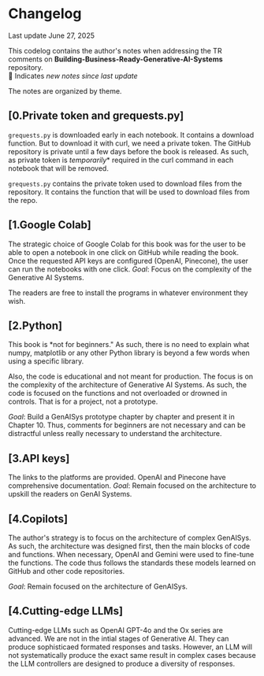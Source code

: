 # Changelog

Last update June 27, 2025

This codelog contains the author's notes when addressing the TR comments on **Building-Business-Ready-Generative-AI-Systems** repository.   
🐬 Indicates *new notes since last update* 

The notes are organized by theme.


## [0.Private token and grequests.py]
 `grequests.py` is downloaded early in each notebook. It contains a download function. But to download it with curl, we need a private token.
 The GitHub repository is private until a few days before the book is released.
 As such, as private token is *temporarily** required in the curl command in each notebook that will be removed.
 
 `grequests.py` contains the private token used to download files from the repository. It contains the function that will be used to download files from the repo.

## [1.Google Colab]
The strategic choice of Google Colab for this book was for the user to be able to open a notebook in one click on GitHub while reading the book.
Once the requested API keys are configured (OpenAI, Pinecone), the user can run the notebooks with one click.
*Goal*: Focus on the complexity of the Generative AI Systems. 

The readers are free to install the programs in whatever environment they wish.

## [2.Python]
This book is *not for beginners." As such, there is no need to explain what numpy, matplotlib or any other Python library is beyond a few words when using
a specific library.

Also, the code is educational and not meant for production. The focus is on the complexity of the architecture of Generative AI Systems. As such, the code is focused on the functions and not overloaded or drowned in controls. That is for a project, not a prototype. 

*Goal*: Build a GenAISys prototype chapter by chapter and present it in Chapter 10. Thus, comments for beginners are not necessary and can be distractful unless really
necessary to understand the architecture.


## [3.API keys]
The links to the platforms are provided. OpenAI and Pinecone have comprehensive documentation. 
*Goal*: Remain focused on the architecture to upskill the readers on GenAI Systems.

## [4.Copilots]

The author's strategy is to focus on the architecture of complex GenAISys. As such, the architecture was designed first, then the main blocks of code and functions.
When necessary, OpenAI and Gemini were used to fine-tune the functions. The code thus follows the standards these models learned on GitHub and other code repositories.

*Goal*: Remain focused on the architecture of GenAISys.

## [4.Cutting-edge LLMs]
Cutting-edge LLMs such as OpenAI GPT-4o and the Ox series are advanced.
We are not in the intial stages of Generative AI. They can produce sophisticaed formated responses and tasks.
However, an LLM will not systematically produce the exact same result in complex cases because the LLM controllers are designed to produce
a diversity of responses.




